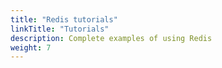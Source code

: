 ```yaml
---
title: "Redis tutorials"
linkTitle: "Tutorials"
description: Complete examples of using Redis
weight: 7
---
```

